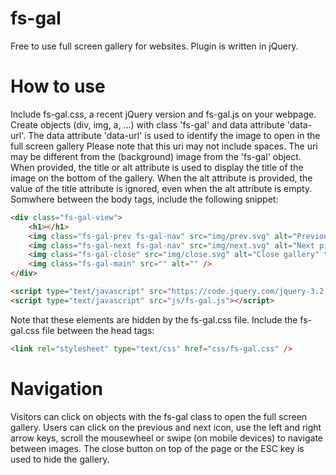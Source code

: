 # fs-gal
Free to use full screen gallery for websites.
Plugin is written in jQuery.

# How to use
Include fs-gal.css, a recent jQuery version and fs-gal.js on your webpage.
Create objects (div, img, a, ...) with class 'fs-gal' and data attribute 'data-url'.
The data attribute 'data-url' is used to identify the image to open in the full screen gallery Please note that this uri may not include spaces. The uri may be different from the (background) image from the 'fs-gal' object.
When provided, the title or alt attribute is used to display the title of the image on the bottom of the gallery. When the alt attribute is provided, the value of the title attribute is ignored, even when the alt attribute is empty.
Somwhere between the body tags, include the following snippet:

```html
<div class="fs-gal-view">
    <h1></h1>
    <img class="fs-gal-prev fs-gal-nav" src="img/prev.svg" alt="Previous picture" title="Previous picture" />
    <img class="fs-gal-next fs-gal-nav" src="img/next.svg" alt="Next picture" title="Next picture" />
    <img class="fs-gal-close" src="img/close.svg" alt="Close gallery" title="Close gallery" />
    <img class="fs-gal-main" src="" alt="" />
</div>

<script type="text/javascript" src="https://code.jquery.com/jquery-3.2.1.min.js"></script>
<script type="text/javascript" src="js/fs-gal.js"></script>
```
Note that these elements are hidden by the fs-gal.css file. Include the fs-gal.css file between the head tags:
```html
<link rel="stylesheet" type="text/css" href="css/fs-gal.css" />
```
# Navigation
Visitors can click on objects with the fs-gal class to open the full screen gallery. Users can click on the previous and next icon, use the left and right arrow keys, scroll the mousewheel or swipe (on mobile devices) to navigate between images. The close button on top of the page or the ESC key is used to hide the gallery.